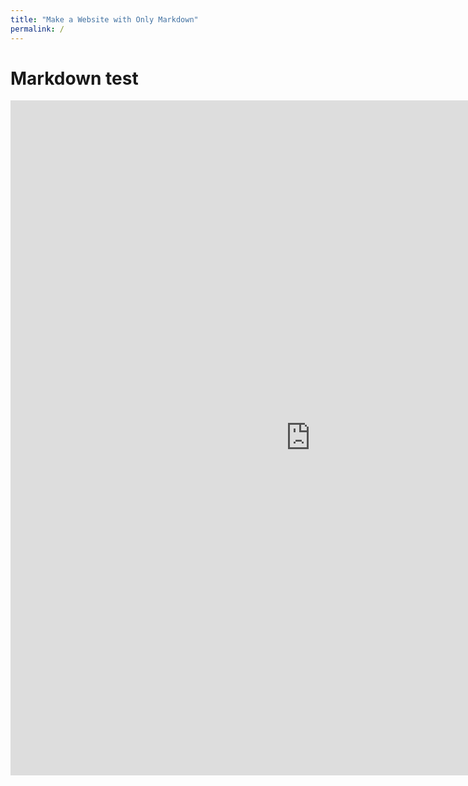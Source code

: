 ```yaml
---
title: "Make a Website with Only Markdown"
permalink: /
---
```



# Markdown test


<iframe src="https://silly-dusk-80999a.netlify.app/" style="
    width: 100vw;
    max-width:1920px;
    height: 1080px;
    border: none;
"></iframe>
